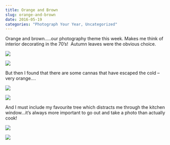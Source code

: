 ```yaml
---
title: Orange and Brown
slug: orange-and-brown
date: 2016-05-19
categories: "Photograph Your Year, Uncategorized"
---
```


<p>Orange and brown…..our photography theme this week. Makes me think of interior decorating in the 70’s!  Autumn leaves were the obvious choice.</p>
<p><img src="https://res.cloudinary.com/dy6grlu8z/image/upload/v1558841892/x8qyrxe0pddjgnbfpumo.jpg"/></p>
<p><img src="https://res.cloudinary.com/dy6grlu8z/image/upload/v1558841893/q1jyagx4qe6xndpjaekn.jpg"/></p>
<p>But then I found that there are some cannas that have escaped the cold – very orange….</p>
<p><img src="https://res.cloudinary.com/dy6grlu8z/image/upload/v1558841894/ytbww63lsifu2dtjlm5r.jpg"/></p>
<p><img src="https://res.cloudinary.com/dy6grlu8z/image/upload/v1558841895/movepd9fjnxusnculxyq.jpg"/></p>
<p>And I must include my favourite tree which distracts me through the kitchen window…it’s always more important to go out and take a photo than actually cook!</p>
<p><img src="https://res.cloudinary.com/dy6grlu8z/image/upload/v1558841896/bu21phhubvcjoneu8vvl.jpg"/></p>
<p><img src="https://res.cloudinary.com/dy6grlu8z/image/upload/v1558841897/f4oj8weqknrki1v6kud4.jpg"/></p>
<p> </p>







